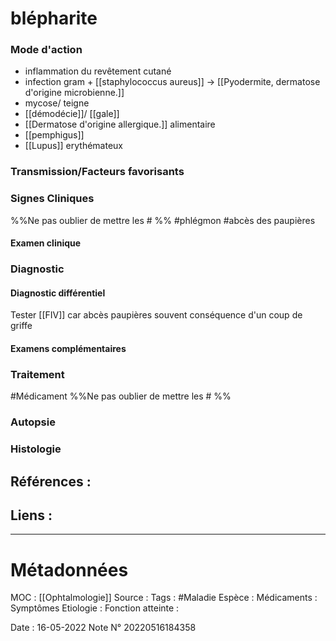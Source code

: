# blépharite
### Mode d'action
- inflammation du revêtement cutané
- infection gram + [[staphylococcus aureus]] -> [[Pyodermite, dermatose d'origine microbienne.]]
- mycose/ teigne 
- [[démodécie]]/ [[gale]]
- [[Dermatose d'origine allergique.]] alimentaire
- [[pemphigus]]
- [[Lupus]] erythémateux
### Transmission/Facteurs favorisants
### Signes Cliniques
%%Ne pas oublier de mettre les # %%
#phlégmon
#abcès des paupières
#### Examen clinique
### Diagnostic
#### Diagnostic différentiel
Tester [[FIV]] car abcès paupières souvent conséquence d'un coup de griffe
#### Examens complémentaires
### Traitement
#Médicament 
%%Ne pas oublier de mettre les # %% 
### Autopsie
### Histologie

## Références :
>
 

## Liens :



***

# Métadonnées
MOC : [[Ophtalmologie]]
Source :
Tags : #Maladie 
	Espèce :
	Médicaments :
	Symptômes
	Etiologie :
	Fonction atteinte :
	
Date : 16-05-2022
Note N° 20220516184358